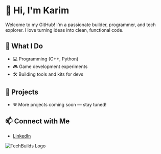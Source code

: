 # 👋 Hi, I'm Karim

Welcome to my GitHub! I'm a passionate builder, programmer, and tech explorer. I love turning ideas into clean, functional code.

## 🚀 What I Do
- 💻 Programming (C++, Python)
- 🎮 Game development experiments
- 🛠️ Building tools and kits for devs

## 🧰 Projects
- ⚒️ More projects coming soon — stay tuned!


## 📫 Connect with Me
- [LinkedIn](https://linkedin.com/in/karim-benammar)

![TechBuilds Logo](<img width="500" height="500" alt="Tech" src="https://github.com/user-attachments/assets/a2a603e6-27ae-4a74-ac0c-2bada2e5479b" />
)
